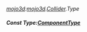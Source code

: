 _[mojo3d](../../modules/mojo3d/mojo3d-module.md):[mojo3d](../../modules/mojo3d/mojo3d-module.md).[Collider](../../modules/mojo3d/mojo3d-collider.md).Type_
##### Const Type:[ComponentType](../../modules/mojo3d/mojo3d-componenttype.md)
